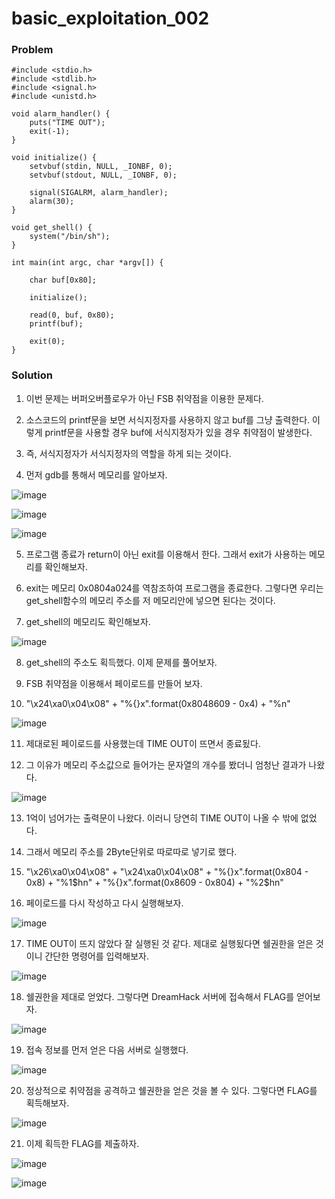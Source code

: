 # basic_exploitation_002

### Problem
    #include <stdio.h>
    #include <stdlib.h>
    #include <signal.h>
    #include <unistd.h>
    
    void alarm_handler() {
        puts("TIME OUT");
        exit(-1);
    }
    
    void initialize() {
        setvbuf(stdin, NULL, _IONBF, 0);
        setvbuf(stdout, NULL, _IONBF, 0);
    
        signal(SIGALRM, alarm_handler);
        alarm(30);
    }
    
    void get_shell() {
        system("/bin/sh");
    }
    
    int main(int argc, char *argv[]) {
    
        char buf[0x80];
    
        initialize();
    
        read(0, buf, 0x80);
        printf(buf);
    
        exit(0);
    }

### Solution
1. 이번 문제는 버퍼오버플로우가 아닌 FSB 취약점을 이용한 문제다.

2. 소스코드의 printf문을 보면 서식지정자를 사용하지 않고 buf를 그냥 출력한다. 이렇게 printf문을 사용할 경우 buf에 서식지정자가 있을 경우 취약점이 발생한다.

3. 즉, 서식지정자가 서식지정자의 역할을 하게 되는 것이다.

4. 먼저 gdb를 통해서 메모리를 알아보자.

![image](https://user-images.githubusercontent.com/53170968/111795108-3eba3100-890a-11eb-8755-2799a27f99c7.png)

![image](https://user-images.githubusercontent.com/53170968/111795245-58f40f00-890a-11eb-836b-9e0ba57b0750.png)

![image](https://user-images.githubusercontent.com/53170968/111795286-614c4a00-890a-11eb-9a2f-896635520011.png)

5. 프로그램 종료가 return이 아닌 exit를 이용해서 한다. 그래서 exit가 사용하는 메모리를 확인해보자.

6. exit는 메모리 0x0804a024를 역참조하여 프로그램을 종료한다. 그렇다면 우리는 get_shell함수의 메모리 주소를 저 메모리안에 넣으면 된다는 것이다.

7. get_shell의 메모리도 확인해보자.

![image](https://user-images.githubusercontent.com/53170968/111795653-c0aa5a00-890a-11eb-9e6e-8aa80faff842.png)

8. get_shell의 주소도 획득했다. 이제 문제를 풀어보자.

9. FSB 취약점을 이용해서 페이로드를 만들어 보자.

10. "\x24\xa0\x04\x08" + "%{}x".format(0x8048609 - 0x4) + "%n"

![image](https://user-images.githubusercontent.com/53170968/111793314-7d4eec00-8908-11eb-9cc1-f47e627aee4e.png)

11. 제대로된 페이로드를 사용했는데 TIME OUT이 뜨면서 종료됬다.

12. 그 이유가 메모리 주소값으로 들어가는 문자열의 개수를 봤더니 엄청난 결과가 나왔다.

![image](https://user-images.githubusercontent.com/53170968/111793905-12ea7b80-8909-11eb-97e0-189322c6a1cb.png)

13. 1억이 넘어가는 출력문이 나왔다. 이러니 당연히 TIME OUT이 나올 수 밖에 없었다.

14. 그래서 메모리 주소를 2Byte단위로 따로따로 넣기로 했다.

15. "\x26\xa0\x04\x08" + "\x24\xa0\x04\x08" + "%{}x".format(0x804 - 0x8) + "%1$hn" + "%{}x".format(0x8609 - 0x804) + "%2$hn"

16. 페이로드를 다시 작성하고 다시 실행해보자.

![image](https://user-images.githubusercontent.com/53170968/111795998-1121b780-890b-11eb-9eee-d5ebc5d8811c.png)

17. TIME OUT이 뜨지 않았다 잘 실행된 것 같다. 제대로 실행됬다면 쉘권한을 얻은 것이니 간단한 명령어를 입력해보자.

![image](https://user-images.githubusercontent.com/53170968/111796167-3f06fc00-890b-11eb-98d0-80dbab9189d6.png)

18. 쉘권한을 제대로 얻었다. 그렇다면 DreamHack 서버에 접속해서 FLAG를 얻어보자.

![image](https://user-images.githubusercontent.com/53170968/111796273-5d6cf780-890b-11eb-943e-f90bb7e63b4e.png)

19. 접속 정보를 먼저 얻은 다음 서버로 실행했다.

![image](https://user-images.githubusercontent.com/53170968/111796331-6c53aa00-890b-11eb-9e3c-b5531e64c76e.png)

20. 정상적으로 취약점을 공격하고 쉘권한을 얻은 것을 볼 수 있다. 그렇다면 FLAG를 획득해보자.

![image](https://user-images.githubusercontent.com/53170968/111796503-960cd100-890b-11eb-8f10-c33b82d5cc2f.png)

21. 이제 획득한 FLAG를 제출하자.

![image](https://user-images.githubusercontent.com/53170968/111796597-aa50ce00-890b-11eb-99e2-81c7da2838a3.png)

![image](https://user-images.githubusercontent.com/53170968/111796610-ade45500-890b-11eb-82d2-4f1b9c85b23d.png)
